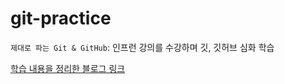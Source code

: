 # git-practice

`제대로 파는 Git & GitHub`: 인프런 강의를 수강하며 깃, 깃허브 심화 학습

[학습 내용을 정리한 블로그 링크](https://velog.io/@doforme/%EC%A0%9C%EB%8C%80%EB%A1%9C-%ED%8C%8C%EB%8A%94-Git-GitHub-385tgi3s)
